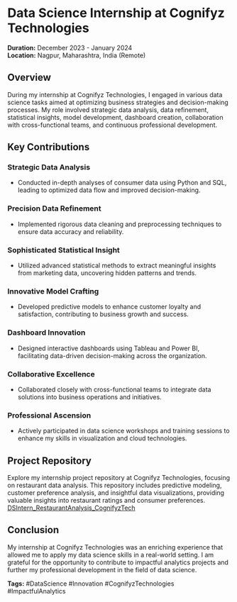 # Data Science Internship at Cognifyz Technologies

**Duration:** December 2023 - January 2024  
**Location:** Nagpur, Maharashtra, India (Remote)

## Overview
During my internship at Cognifyz Technologies, I engaged in various data science tasks aimed at optimizing business strategies and decision-making processes. My role involved strategic data analysis, data refinement, statistical insights, model development, dashboard creation, collaboration with cross-functional teams, and continuous professional development.

## Key Contributions
### Strategic Data Analysis
- Conducted in-depth analyses of consumer data using Python and SQL, leading to optimized data flow and improved decision-making.

### Precision Data Refinement
- Implemented rigorous data cleaning and preprocessing techniques to ensure data accuracy and reliability.

### Sophisticated Statistical Insight
- Utilized advanced statistical methods to extract meaningful insights from marketing data, uncovering hidden patterns and trends.

### Innovative Model Crafting
- Developed predictive models to enhance customer loyalty and satisfaction, contributing to business growth and success.

### Dashboard Innovation
- Designed interactive dashboards using Tableau and Power BI, facilitating data-driven decision-making across the organization.

### Collaborative Excellence
- Collaborated closely with cross-functional teams to integrate data solutions into business operations and initiatives.

### Professional Ascension
- Actively participated in data science workshops and training sessions to enhance my skills in visualization and cloud technologies.

## Project Repository
Explore my internship project repository at Cognifyz Technologies, focusing on restaurant data analysis. This repository includes predictive modeling, customer preference analysis, and insightful data visualizations, providing valuable insights into restaurant ratings and consumer preferences.
[DSIntern_RestaurantAnalysis_CognifyzTech](https://github.com/VamshiKrishnaMacha/DSIntern_RestaurantAnalysis_CognifyzTech)

## Conclusion
My internship at Cognifyz Technologies was an enriching experience that allowed me to apply my data science skills in a real-world setting. I am grateful for the opportunity to contribute to impactful analytics projects and further my professional development in the field of data science.

**Tags:** #DataScience #Innovation #CognifyzTechnologies #ImpactfulAnalytics
